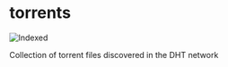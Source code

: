 torrents 
========
![Indexed](https://img.shields.io/badge/indexed-75224-blue)

Collection of torrent files discovered in the DHT network
